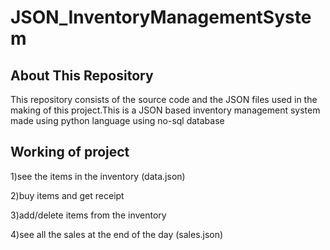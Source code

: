 # JSON_InventoryManagementSystem

## About This Repository
This repository consists of the source code and the JSON files used in the making of this project.This is a JSON based inventory management system made using python language using no-sql database

## Working of project
1)see the items in the inventory (data.json)

2)buy items and get receipt

3)add/delete items from the inventory

4)see all the sales at the end of the day (sales.json)

